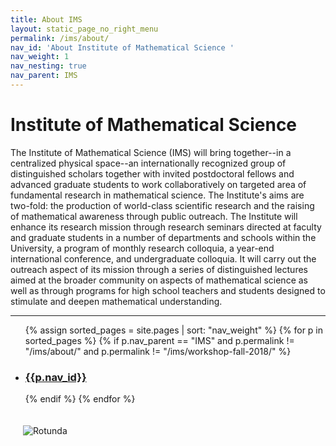 ```yaml
---
title: About IMS
layout: static_page_no_right_menu
permalink: /ims/about/
nav_id: 'About Institute of Mathematical Science '
nav_weight: 1
nav_nesting: true
nav_parent: IMS
---
```



<h1 class="mb-5">Institute of Mathematical Science</h1>

The Institute of Mathematical Science (IMS) will bring together--in a centralized physical space--an internationally recognized group of distinguished scholars together with invited postdoctoral fellows and advanced graduate students to work collaboratively on targeted area of fundamental research in mathematical science. The Institute's aims are two-fold: the production of world-class scientific research and the raising of mathematical awareness through public outreach. The Institute will enhance its research mission through research seminars directed at faculty and graduate students in a number of departments and schools within the University, a program of monthly research colloquia, a year-end international conference, and undergraduate colloquia. It will carry out the outreach aspect of its mission through a series of distinguished lectures aimed at the broader community on aspects of mathematical science as well as through programs for high school teachers and students designed to stimulate and deepen mathematical understanding.

---

<ul>
{% assign sorted_pages = site.pages | sort: "nav_weight" %}
{% for p in sorted_pages %}
{% if p.nav_parent == "IMS" and p.permalink != "/ims/about/" and p.permalink != "/ims/workshop-fall-2018/" %}
<li> <h3><a href="{{site.url}}{{p.url}}">{{p.nav_id}}</a></h3></li>
{% endif %}
{% endfor %}
</ul>

<img src="{{site.url}}/img/Routunda.jpg" class="clear-right" style="max-width:45%; padding:20px" alt="Rotunda">
